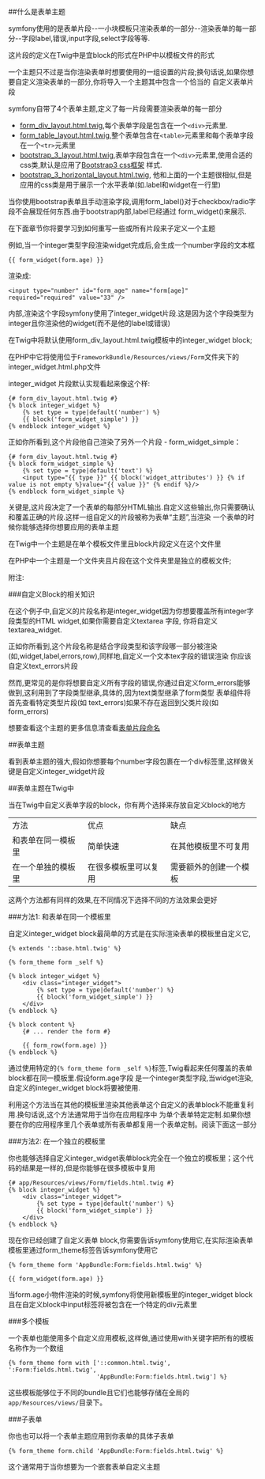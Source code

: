 ##什么是表单主题

symfony使用的是表单片段--一小块模板只渲染表单的一部分--渲染表单的每一部分--字段label,错误,input字段,select字段等等.

这片段的定义在Twig中是宜block的形式在PHP中以模板文件的形式

一个主题只不过是当你渲染表单时想要使用的一组设置的片段;换句话说,如果你想要自定义渲染表单的一部分,你将导入一个主题其中包含一个恰当的
自定义表单片段

symfony自带了4个表单主题,定义了每一片段需要渲染表单的每一部分

* [form_div_layout.html.twig](https://github.com/symfony/symfony/blob/master/src/Symfony/Bridge/Twig/Resources/views/Form/form_div_layout.html.twig),每个表单字段是包含在一个`<div>`元素里.
* [form_table_layout.html.twig](https://github.com/symfony/symfony/blob/master/src/Symfony/Bridge/Twig/Resources/views/Form/form_table_layout.html.twig),整个表单包含在`<table>`元素里和每个表单字段在一个`<tr>`元素里
* [bootstrap_3_layout.html.twig](https://github.com/symfony/symfony/blob/master/src/Symfony/Bridge/Twig/Resources/views/Form/bootstrap_3_layout.html.twig),表单字段包含在一个`<div>`元素里,使用合适的css类,默认是应用了[Bootstrap3 css框架](http://getbootstrap.com/)
样式.
* [bootstrap_3_horizontal_layout.html.twig](https://github.com/symfony/symfony/blob/master/src/Symfony/Bridge/Twig/Resources/views/Form/bootstrap_3_horizontal_layout.html.twig),
他和上面的一个主题很相似,但是应用的css类是用于展示一个水平表单(如.label和widget在一行里)

当你使用bootstrap表单且手动渲染字段,调用form_label()对于checkbox/radio字段不会展现任何东西.由于bootstrap内部,label已经通过
form_widget()来展示.

在下面章节你将要学习到如何重写一些或所有片段来子定义一个主题

例如,当一个integer类型字段渲染widget完成后,会生成一个number字段的文本框

    {{ form_widget(form.age) }}

渲染成:

    <input type="number" id="form_age" name="form[age]" required="required" value="33" />

内部,渲染这个字段symfony使用了integer_widget片段.这是因为这个字段类型为integer且你渲染他的widget(而不是他的label或错误)

在Twig中将默认使用form_div_layout.html.twig模板中的integer_widget block;

在PHP中它将使用位于`FrameworkBundle/Resources/views/Form`文件夹下的integer_widget.html.php文件

integer_widget 片段默认实现看起来像这个样:

    {# form_div_layout.html.twig #}
    {% block integer_widget %}
        {% set type = type|default('number') %}
        {{ block('form_widget_simple') }}
    {% endblock integer_widget %}

正如你所看到,这个片段他自己渲染了另外一个片段 - form_widget_simple：

    {# form_div_layout.html.twig #}
    {% block form_widget_simple %}
        {% set type = type|default('text') %}
        <input type="{{ type }}" {{ block('widget_attributes') }} {% if value is not empty %}value="{{ value }}" {% endif %}/>
    {% endblock form_widget_simple %}

关键是,这片段决定了一个表单的每部分HTML输出.自定义这些输出,你只需要确认和覆盖正确的片段.这样一组自定义的片段被称为表单“主题”,当渲染
一个表单的时候你能够选择你想要应用的表单主题

在Twig中一个主题是在单个模板文件里且block片段定义在这个文件里

在PHP中一个主题是一个文件夹且片段在这个文件夹里是独立的模板文件;

附注:

###自定义Block的相关知识

在这个例子中,自定义的片段名称是integer_widget因为你想要覆盖所有integer字段类型的HTML widget,如果你需要自定义textarea 字段,
你将自定义textarea_widget.

正如你所看到,这个片段名称是结合字段类型和该字段哪一部分被渲染(如,widget,label,errors,row),同样地,自定义一个文本tex字段的错误渲染
你应该自定义text_errors片段

然而,更常见的是你将想要自定义所有字段的错误,你通过自定义form_errors能够做到,这利用到了字段类型继承,具体的,因为text类型继承了form类型
表单组件将首先查看特定类型片段(如 text_errors)如果不存在返回到父类片段(如 form_errors)

想要查看这个主题的更多信息清查看[表单片段命名]()

##表单主题

看到表单主题的强大,假如你想要每个number字段包裹在一个div标签里,这样做关键是自定义integer_widget片段

##表单主题在Twig中

当在Twig中自定义表单字段的block，你有两个选择来存放自定义block的地方

<table>
<tr>
    <td>方法</td>
    <td>优点</td>
    <td>缺点</td>
</tr>
<tr>
<td>和表单在同一模板里</td>
<td>简单快速</td>
<td>在其他模板里不可复用</td>
</tr>
<tr>
<td>在一个单独的模板里</td>
<td>在很多模板里可以复用</td>
<td>需要额外的创建一个模板</td>
</tr>
</table>

这两个方法都有同样的效果,在不同情况下选择不同的方法效果会更好

###方法1: 和表单在同一个模板里

自定义integer_widget block最简单的方式是在实际渲染表单的模板里自定义它,

    {% extends '::base.html.twig' %}

    {% form_theme form _self %}

    {% block integer_widget %}
        <div class="integer_widget">
            {% set type = type|default('number') %}
            {{ block('form_widget_simple') }}
        </div>
    {% endblock %}

    {% block content %}
        {# ... render the form #}

        {{ form_row(form.age) }}
    {% endblock %}

通过使用特定的`{% form_theme form _self %}`标签,Twig看起来任何覆盖的表单block都在同一模板里.假设form.age字段
是一个integer类型字段,当widget渲染,自定义的integer_widget block将要被使用.

利用这个方法当在其他的模板里渲染其他表单这个自定义的表单block不能重复利用.换句话说,这个方法通常用于当你在应用程序中
为单个表单特定定制.如果你想要在你的应用程序里几个表单或所有表单都复用一个表单定制。阅读下面这一部分

###方法2: 在一个独立的模板里

你也能够选择自定义integer_widget表单block完全在一个独立的模板里；这个代码的结果是一样的,但是你能够在很多模板中复用

    {# app/Resources/views/Form/fields.html.twig #}
    {% block integer_widget %}
        <div class="integer_widget">
            {% set type = type|default('number') %}
            {{ block('form_widget_simple') }}
        </div>
    {% endblock %}

现在你已经创建了自定义表单 block,你需要告诉symfony使用它,在实际渲染表单模板里通过form_theme标签告诉symfony使用它

    {% form_theme form 'AppBundle:Form:fields.html.twig' %}

    {{ form_widget(form.age) }}

当form.age小物件渲染的时候,symfony将使用新模板里的integer_widget block且在自定义block中input标签将被包含在一个特定的div元素里

###多个模板

一个表单也能使用多个自定义应用模板,这样做,通过使用with关键字把所有的模板名称作为一个数组

    {% form_theme form with ['::common.html.twig', ':Form:fields.html.twig',
                             'AppBundle:Form:fields.html.twig'] %}

这些模板能够位于不同的bundle且它们也能够存储在全局的`app/Resources/views/`目录下。

###子表单

你也也可以将一个表单主题应用到你表单的具体子表单

    {% form_theme form.child 'AppBundle:Form:fields.html.twig' %}

这个通常用于当你想要为一个嵌套表单自定义主题

